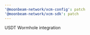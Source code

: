 ```yaml
---
'@moonbeam-network/xcm-config': patch
'@moonbeam-network/xcm-sdk': patch
---
```


USDT Wormhole integration
